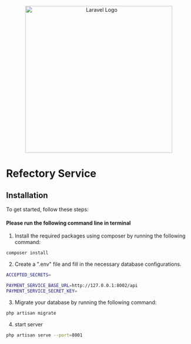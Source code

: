 <p align="center"><a href="https://laravel.com" target="_blank"><img src="https://raw.githubusercontent.com/laravel/art/master/logo-lockup/5%20SVG/2%20CMYK/1%20Full%20Color/laravel-logolockup-cmyk-red.svg" width="400" alt="Laravel Logo"></a></p>

# Refectory Service

## Installation

To get started, follow these steps:

#### Please run the following command line in terminal

1. Install the required packages using composer by running the following command:

```bash
composer install
```

2. Create a ".env" file and fill in the necessary database configurations.

```bash
ACCEPTED_SECRETS=

PAYMENT_SERVICE_BASE_URL=http://127.0.0.1:8002/api
PAYMENT_SERVICE_SECRET_KEY=
```

3. Migrate your database by running the following command:
```bash
php artisan migrate
```

4. start server
```bash
php artisan serve --port=8001
```
